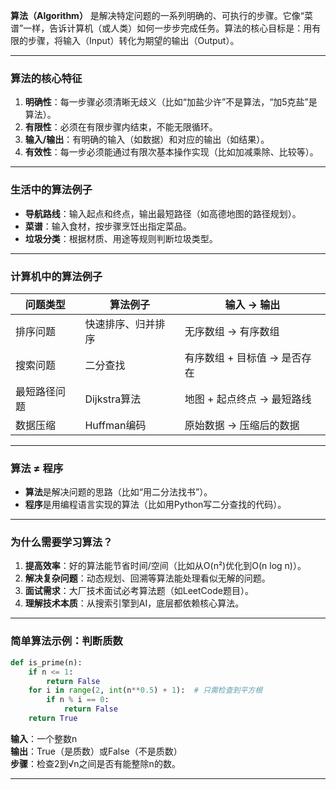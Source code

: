 
**算法（Algorithm）** 是解决特定问题的一系列明确的、可执行的步骤。它像“菜谱”一样，告诉计算机（或人类）如何一步步完成任务。算法的核心目标是：用有限的步骤，将输入（Input）转化为期望的输出（Output）。

---

### **算法的核心特征**
1. **明确性**：每一步骤必须清晰无歧义（比如“加盐少许”不是算法，“加5克盐”是算法）。
2. **有限性**：必须在有限步骤内结束，不能无限循环。
3. **输入/输出**：有明确的输入（如数据）和对应的输出（如结果）。
4. **有效性**：每一步必须能通过有限次基本操作实现（比如加减乘除、比较等）。

---

### **生活中的算法例子**
- **导航路线**：输入起点和终点，输出最短路径（如高德地图的路径规划）。
- **菜谱**：输入食材，按步骤烹饪出指定菜品。
- **垃圾分类**：根据材质、用途等规则判断垃圾类型。

---

### **计算机中的算法例子**
| 问题类型       | 算法例子               | 输入 → 输出                 |
|----------------|-----------------------|----------------------------|
| 排序问题       | 快速排序、归并排序     | 无序数组 → 有序数组         |
| 搜索问题       | 二分查找              | 有序数组 + 目标值 → 是否存在 |
| 最短路径问题   | Dijkstra算法          | 地图 + 起点终点 → 最短路线   |
| 数据压缩       | Huffman编码           | 原始数据 → 压缩后的数据      |

---

### 算法 ≠ 程序
- **算法**是解决问题的思路（比如“用二分法找书”）。
- **程序**是用编程语言实现的算法（比如用Python写二分查找的代码）。

---

### **为什么需要学习算法？**
1. **提高效率**：好的算法能节省时间/空间（比如从O(n²)优化到O(n log n)）。
2. **解决复杂问题**：动态规划、回溯等算法能处理看似无解的问题。
3. **面试需求**：大厂技术面试必考算法题（如LeetCode题目）。
4. **理解技术本质**：从搜索引擎到AI，底层都依赖核心算法。

---

### **简单算法示例：判断质数**
```python
def is_prime(n):
    if n <= 1:
        return False
    for i in range(2, int(n**0.5) + 1):  # 只需检查到平方根
        if n % i == 0:
            return False
    return True
```
**输入**：一个整数n  
**输出**：True（是质数）或False（不是质数）  
**步骤**：检查2到√n之间是否有能整除n的数。

---
